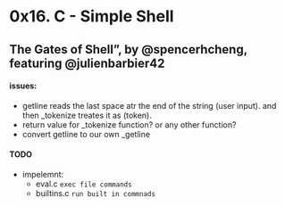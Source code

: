 # 0x16. C - Simple Shell
## The Gates of Shell”, by @spencerhcheng, featuring @julienbarbier42

#### issues:
- getline reads the last space atr the end of the string (user input).
	and then _tokenize treates it as (token).
- return value for _tokenize function? or any other function?
- convert getline to our own _getline

#### TODO
- impelemnt:
	- eval.c `exec file commands`
	- builtins.c `run built in commnads`

